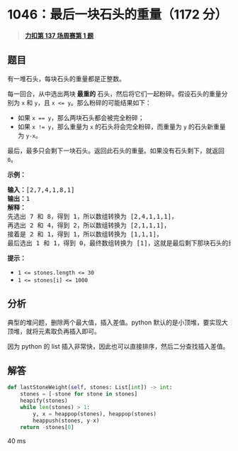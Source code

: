 # 1046：最后一块石头的重量（1172 分）


> <u>**[力扣第 137 场周赛第 1 题](https://leetcode.cn/problems/last-stone-weight/)**</u>

## 题目

<p>有一堆石头，每块石头的重量都是正整数。</p>

<p>每一回合，从中选出两块<strong> 最重的</strong> 石头，然后将它们一起粉碎。假设石头的重量分别为 <code>x</code> 和 <code>y</code>，且 <code>x <= y</code>。那么粉碎的可能结果如下：</p>

<ul>
<li>如果 <code>x == y</code>，那么两块石头都会被完全粉碎；</li>
<li>如果 <code>x != y</code>，那么重量为 <code>x</code> 的石头将会完全粉碎，而重量为 <code>y</code> 的石头新重量为 <code>y-x</code>。</li>
</ul>

<p>最后，最多只会剩下一块石头。返回此石头的重量。如果没有石头剩下，就返回 <code>0</code>。</p>



<p><strong>示例：</strong></p>

<pre>
<strong>输入：</strong>[2,7,4,1,8,1]
<strong>输出：</strong>1
<strong>解释：</strong>
先选出 7 和 8，得到 1，所以数组转换为 [2,4,1,1,1]，
再选出 2 和 4，得到 2，所以数组转换为 [2,1,1,1]，
接着是 2 和 1，得到 1，所以数组转换为 [1,1,1]，
最后选出 1 和 1，得到 0，最终数组转换为 [1]，这就是最后剩下那块石头的重量。</pre>



<p><strong>提示：</strong></p>

<ul>
<li><code>1 <= stones.length <= 30</code></li>
<li><code>1 <= stones[i] <= 1000</code></li>
</ul>


## 分析

典型的堆问题，删除两个最大值，插入差值。python 默认的是小顶堆，要实现大顶堆，就将元素取负再插入即可。

因为 python 的 list 插入非常快，因此也可以直接排序，然后二分查找插入差值。


## 解答

```python
def lastStoneWeight(self, stones: List[int]) -> int:
	stones = [-stone for stone in stones]
	heapify(stones)
	while len(stones) > 1:
		y, x = heappop(stones), heappop(stones)
		heappush(stones, y-x)
	return -stones[0]
```

40 ms

